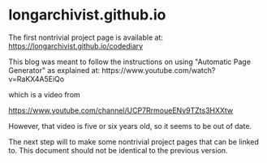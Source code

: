 # longarchivist.github.io
The first nontrivial project page is available at: https://longarchivist.github.io/codediary
<p> </p>
This blog was meant to follow the instructions on using "Automatic Page Generator" as explained at:
https://www.youtube.com/watch?v=RaKX4A5EiQo

<p>which is a video from</p>

https://www.youtube.com/channel/UCP7RrmoueENv9TZts3HXXtw

However, that video is five or six years old, so it seems to be out of date.

<p>The next step will to make some nontrivial project pages that can be linked to.
This document should not be identical to the previous version.</p>
